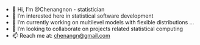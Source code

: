 - 👋 Hi, I’m @Chenangnon - statistician
- 👀 I’m interested here in statistical software development
- 🌱 I’m currently working on multilevel models with flexible distributions ... 
- 💞️ I’m looking to collaborate on projects related statistical computing
- 📫 Reach me at: chenangn@gmail.com

<!--- 
Chenangnon/Chenangnon is a ✨ special ✨ repository because its `README.md` (this file) appears on your GitHub profile.
You can click the Preview link to take a look at your changes.
--->
